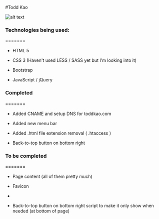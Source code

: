 #Todd Kao

![alt text][logo]

[logo]: https://graph.facebook.com/1078520008/picture?type=large "facebook graph api my profile picture"

### Technologies being used:
=======
* HTML 5

* CSS 3 (Haven't used LESS / SASS yet but I'm looking into it)

* Bootstrap

* JavaScript / jQuery


### Completed
=======
* Added CNAME and setup DNS for toddkao.com

* Added new menu bar 

* Added .html file extension removal ( .htaccess ) 

* Back-to-top button on bottom right 



### To be completed
=======
* Page content (all of them pretty much)

* Favicon

* 

* Back-to-top button on bottom right script to make it only show when needed (at bottom of page)